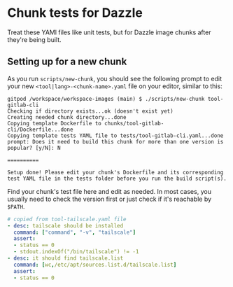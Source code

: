 # Chunk tests for Dazzle

Treat these YAMl files like unit tests, but for Dazzle image chunks after they're being built.

## Setting up for a new chunk

As you run `scripts/new-chunk`, you should see the following prompt to edit your new `<tool|lang>-<chunk-name>.yaml` file
on your editor, similar to this:

```output
gitpod /workspace/workspace-images (main) $ ./scripts/new-chunk tool-gitlab-cli
Checking if directory exists...ok (doesn't exist yet)
Creating needed chunk directory...done
Copying template Dockerfile to chunks/tool-gitlab-cli/Dockerfile...done
Copying template tests YAML file to tests/tool-gitlab-cli.yaml...done
prompt: Does it need to build this chunk for more than one version is popular? [y/N]: N

==========

Setup done! Please edit your chunk's Dockerfile and its corresponding
test YAML file in the tests folder before you run the build script(s).
```

Find your chunk's test file here and edit as needed. In most cases, you usually need to
check the version first or just check if it's reachable by `$PATH`.

```yaml
# copied from tool-tailscale.yaml file
- desc: tailscale should be installed
  command: ["command", "-v", "tailscale"]
  assert:
  - status == 0
  - stdout.indexOf("/bin/tailscale") != -1
- desc: it should find tailscale.list
  command: [wc,/etc/apt/sources.list.d/tailscale.list]
  assert:
  - status == 0
```
